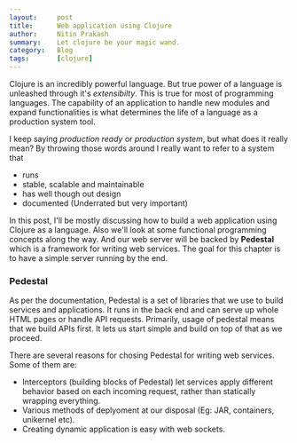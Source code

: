 ```yaml
---
layout:     post
title:      Web application using Clojure
author:     Nitin Prakash
summary:    Let clojure be your magic wand.
category:   Blog
tags:       [clojure]
---
```


Clojure is an incredibly powerful language. But true power of a language is unleashed through it's _extensibilty_. This is true for most of programming languages. The capability of an application to handle new modules and expand functionalities is what determines the life of a language as a production system tool.

I keep saying _production ready_ or _production system_, but what does it really mean? By throwing those words around I really want to refer to a system that
- runs
- stable, scalable and maintainable
- has well though out design
- documented (Underrated but very important)

In this post, I'll be mostly discussing how to build a web application using Clojure as a language. Also we'll look at some functional programming concepts along the way.
And our web server will be backed by __Pedestal__ which is a framework for writing web services. The goal for this chapter is to have a simple server running by the end.

### Pedestal

As per the documentation, Pedestal is a set of libraries that we use to build services and applications. It runs in the back end and can serve up whole HTML pages or handle API requests.
Primarily, usage of pedestal means that we build APIs first. It lets us start simple and build on top of that as we proceed.

There are several reasons for chosing Pedestal for writing web services. Some of them are:
- Interceptors (building blocks of Pedestal) let services apply different behavior based on each incoming request, rather than statically wrapping everything.
- Various methods of deplyoment at our disposal (Eg: JAR, containers, unikernel etc).
- Creating dynamic application is easy with web sockets.

